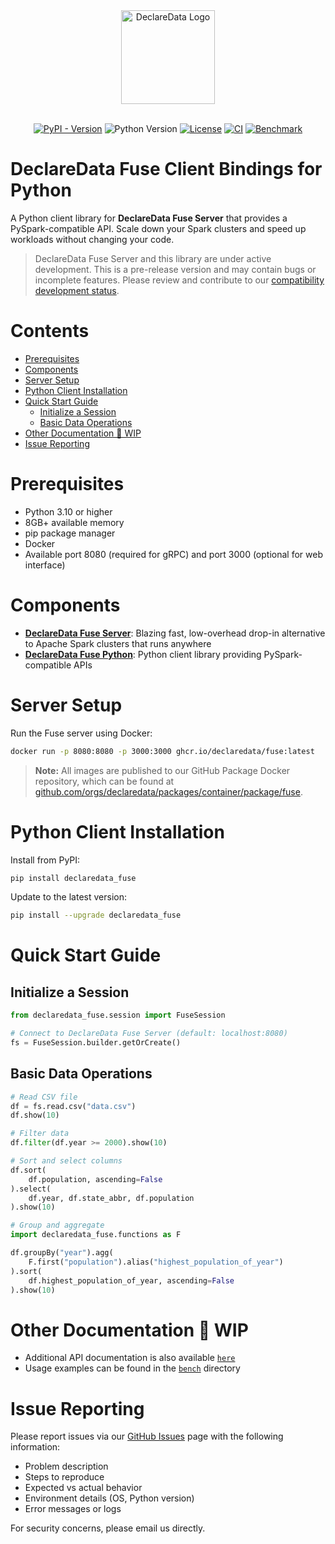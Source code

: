 <div align="center">
  <a href="https://declaredata.com">
  <picture>
    <img width="150px" src="https://github.com/user-attachments/assets/ede262cb-b967-460d-aaf8-d94576c3a244" alt="DeclareData Logo">
  </picture>
  </a>
</div>
<br/>

<div align="center">
  
[![PyPI - Version](https://img.shields.io/pypi/v/declaredata_fuse?label=PyPi%20Release&color=7E22CE)](https://pypi.org/project/declaredata_fuse/)
![Python Version](https://img.shields.io/python/required-version-toml?tomlFilePath=https://raw.githubusercontent.com/declaredata/fuse_python/refs/heads/main/pyproject.toml&label=Python%20Version&color=7E22CE)
[![License](https://img.shields.io/github/license/declaredata/fuse_python.svg?label=License&color=7E22CE)](https://github.com/declaredata/fuse_python/blob/main/LICENSE)
[![CI](https://github.com/declaredata/fuse_python/actions/workflows/python.yml/badge.svg?branch=main)](https://github.com/declaredata/fuse_python/actions)
[![Benchmark](https://github.com/declaredata/fuse_python/actions/workflows/bench.yml/badge.svg?branch=main&color=7E22CE)](https://github.com/declaredata/fuse_python/actions)

</div>

# DeclareData Fuse Client Bindings for Python

A Python client library for **DeclareData Fuse Server** that provides a PySpark-compatible API. Scale down your Spark clusters and speed up workloads without changing your code.

> DeclareData Fuse Server and this library are under active development. This is a pre-release version and may contain bugs or incomplete features. Please review and contribute to our [compatibility development status](https://github.com/declaredata/fuse_python/issues/6).

# Contents

- [Prerequisites](#prerequisites)
- [Components](#components)
- [Server Setup](#server-setup)
- [Python Client Installation](#python-client-installation)
- [Quick Start Guide](#quick-start-guide)
  - [Initialize a Session](#initialize-a-session)
  - [Basic Data Operations](#basic-data-operations)
- [Other Documentation 🚧 WIP](#other-documentation--wip)
- [Issue Reporting](#issue-reporting)

# Prerequisites

* Python 3.10 or higher
* 8GB+ available memory
* pip package manager
* Docker
* Available port 8080 (required for gRPC) and port 3000 (optional for web interface)

# Components

* [**DeclareData Fuse Server**](#server-setup): Blazing fast, low-overhead drop-in alternative to Apache Spark clusters that runs anywhere
* [**DeclareData Fuse Python**](#python-client-installation): Python client library providing PySpark-compatible APIs

# Server Setup

Run the Fuse server using Docker:

```bash
docker run -p 8080:8080 -p 3000:3000 ghcr.io/declaredata/fuse:latest
```

> **Note:** All images are published to our GitHub Package Docker repository, which can be found at [github.com/orgs/declaredata/packages/container/package/fuse](https://github.com/orgs/declaredata/packages/container/package/fuse).

<!--
### Method 2: Direct Binary Download

```bash
# Download the DeclareData Fuse Server
curl -o ./fuse_server -L https://declaredata-test.sfo3.cdn.digitaloceanspaces.com/fuse-server
chmod +x ./fuse_server

# Run the DeclareData Fuse Server
RUST_LOG=info ./fuse_server
```

### Method 3: Experimental One-Line Install (MacOS/Linux)

```bash
curl -LsSf https://declaredata.com/fuse/install.sh | sh
```

This script downloads the Docker image and installs the DeclareData Fuse Python client library automatically.
-->

# Python Client Installation

Install from PyPI:

```bash
pip install declaredata_fuse
```

Update to the latest version:

```bash
pip install --upgrade declaredata_fuse
```

# Quick Start Guide

## Initialize a Session

```python
from declaredata_fuse.session import FuseSession

# Connect to DeclareData Fuse Server (default: localhost:8080)
fs = FuseSession.builder.getOrCreate()
```

## Basic Data Operations

```python
# Read CSV file
df = fs.read.csv("data.csv")
df.show(10)

# Filter data
df.filter(df.year >= 2000).show(10)

# Sort and select columns
df.sort(
    df.population, ascending=False
).select(
    df.year, df.state_abbr, df.population
).show(10)

# Group and aggregate
import declaredata_fuse.functions as F

df.groupBy("year").agg(
    F.first("population").alias("highest_population_of_year")
).sort(
    df.highest_population_of_year, ascending=False
).show(10)
```

# Other Documentation 🚧 WIP

* Additional API documentation is also available [`here`](https://docs.declaredata.com)
* Usage examples can be found in the [`bench`](./bench/) directory

# Issue Reporting

Please report issues via our [GitHub Issues](https://github.com/declaredata/fuse_python/issues) page with the following information:

* Problem description
* Steps to reproduce
* Expected vs actual behavior
* Environment details (OS, Python version)
* Error messages or logs

For security concerns, please email us directly.

